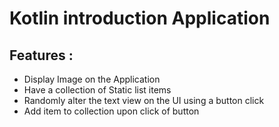 # Kotlin introduction Application

## Features :
 * Display Image on the Application
 * Have a collection of Static list items
 * Randomly alter the text view on the UI using a button click
 * Add item to collection upon click of button

